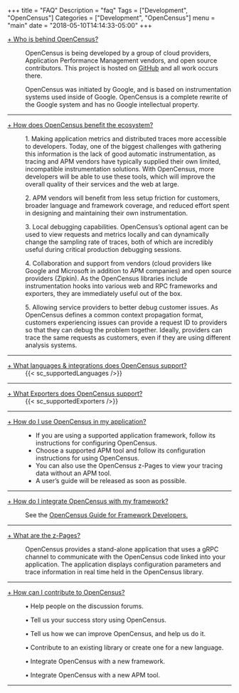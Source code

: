 +++
title = "FAQ"
Description = "faq"
Tags = ["Development", "OpenCensus"]
Categories = ["Development", "OpenCensus"]
menu = "main"
date = "2018-05-10T14:14:33-05:00"
+++


<!-- COLLAPSIBLE ACCORDION START-->
<div class="accordion">
<dl>
<dt>
<a href="#accordion1" aria-expanded="false" aria-controls="accordion1" class="accordion-title accordionTitle js-accordionTrigger">+ Who is behind OpenCensus?</a>
</dt>
<dd class="accordion-content accordionItem is-collapsed" id="accordion1" aria-hidden="true">
<p>OpenCensus is being developed by a group of cloud providers, Application Performance Management vendors, and open source contributors. This project is hosted on <a href="https://github.com/census-instrumentation" target="_blank"><span class="content">GitHub</span></a> and all work occurs there.</p><p>OpenCensus was initiated by Google, and is based on instrumentation systems used inside of Google. OpenCensus is a complete rewrite of the Google system and has no Google intellectual property.</p>
</dd>
<hr>
<dt>
<a href="#accordion2" aria-expanded="false" aria-controls="accordion2" class="accordion-title accordionTitle js-accordionTrigger">+ How does OpenCensus benefit the ecosystem?</a>
</dt>
<dd class="accordion-content accordionItem is-collapsed" id="accordion2" aria-hidden="true">
<p>1. Making application metrics and distributed traces more accessible to developers. Today, one of the biggest challenges with gathering this information is the lack of good automatic instrumentation, as tracing and APM vendors have typically supplied their own limited, incompatible instrumentation solutions. With OpenCensus, more developers will be able to use these tools, which will improve the overall quality of their services and the web at large.</p>
<p>2. APM vendors will benefit from less setup friction for customers, broader language and framework coverage, and reduced effort spent in designing and maintaining their own instrumentation.</p>
<p>3. Local debugging capabilities. OpenCensus’s optional agent can be used to view requests and metrics locally and can dynamically change the sampling rate of traces, both of which are incredibly useful during critical production debugging sessions.</p>
<p>4. Collaboration and support from vendors (cloud providers like Google and Microsoft in addition to APM companies) and open source providers (Zipkin). As the OpenCensus libraries include instrumentation hooks into various web and RPC frameworks and exporters, they are immediately useful out of the box.</p>
<p>5. Allowing service providers to better debug customer issues. As OpenCensus defines a common context propagation format, customers experiencing issues can provide a request ID to providers so that they can debug the problem together. Ideally, providers can trace the same requests as customers, even if they are using different analysis systems.</p>
</dd>
<hr>
<dt>
<a href="#accordion3" aria-expanded="false" aria-controls="accordion3" class="accordion-title accordionTitle js-accordionTrigger">+ What languages &amp; integrations does OpenCensus support?</a>
</dt>
<dd class="accordion-content accordionItem is-collapsed" id="accordion3" aria-hidden="true">
{{< sc_supportedLanguages />}}
</dd>
<hr>
<dt>
<a href="#accordion4" aria-expanded="false" aria-controls="accordion4" class="accordion-title accordionTitle js-accordionTrigger">+ What Exporters does OpenCensus support?</a>
</dt>
<dd class="accordion-content accordionItem is-collapsed" id="accordion4" aria-hidden="true">
{{< sc_supportedExporters />}}
</dd>
<hr>
<dt>
<a href="#accordion6" aria-expanded="false" aria-controls="accordion6" class="accordion-title accordionTitle js-accordionTrigger">+ How do I use OpenCensus in my application?</a>
</dt>
<dd class="accordion-content accordionItem is-collapsed" id="accordion6" aria-hidden="true">
  <ul>
<li>If you are using a supported application framework, follow its instructions for configuring OpenCensus.</li><li>Choose a supported APM tool and follow its configuration instructions for using OpenCensus.</li><li>You can also use the OpenCensus z-Pages to view your tracing data without an APM tool.</li><li>A user’s guide will be released as soon as possible.</li></ul>
</dd>
<hr>
<dt>
<a href="#accordion7" aria-expanded="false" aria-controls="accordion7" class="accordion-title accordionTitle js-accordionTrigger">+ How do I integrate OpenCensus with my framework?</a>
</dt>
<dd class="accordion-content accordionItem is-collapsed" id="accordion7" aria-hidden="true">
  <p>See the <a href="https://github.com/census-instrumentation/opencensus-cpp" target="_blank"><span>OpenCensus Guide for Framework Developers.</span></a></p>
</dd>
<hr>
<dt>
<a href="#accordion8" aria-expanded="false" aria-controls="accordion8" class="accordion-title accordionTitle js-accordionTrigger">+ What are the z-Pages?</a>
</dt>
<dd class="accordion-content accordionItem is-collapsed" id="accordion8" aria-hidden="true">
<p>OpenCensus provides a stand-alone application that uses a gRPC channel to communicate with the OpenCensus code linked into your application. The application displays configuration parameters and trace information in real time held in the OpenCensus library.</p>
</dd>
<hr>
<dt>
<a href="#accordion9" aria-expanded="false" aria-controls="accordion9" class="accordion-title accordionTitle js-accordionTrigger">+ How can I contribute to OpenCensus?</a>
</dt>
<dd class="accordion-content accordionItem is-collapsed" id="accordion9" aria-hidden="true">
<p>&bull; Help people on the discussion forums.</p><p>&bull; Tell us your success story using OpenCensus.</p><p>&bull; Tell us how we can improve OpenCensus, and help us do it.</p><p>&bull; Contribute to an existing library or create one for a new language.</p><p>&bull; Integrate OpenCensus with a new framework.</p><p>&bull; Integrate OpenCensus with a new APM tool.</p>
</dd>
<hr>
</dl><!-- COLLAPSIBLE ACCORDION CONTENT END -->
</div><!-- END ACCORION -->


